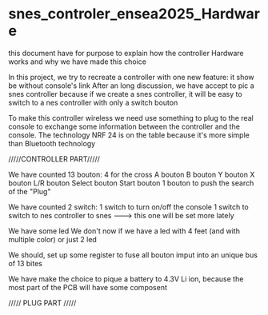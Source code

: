 # snes_controler_ensea2025_Hardware
this document have for purpose to explain how the controller Hardware works and why we have made this choice

In this project, we try to recreate a controller with one new feature: it show be without console's link
After an long discussion, we have accept to pic a snes controller because if we create a snes controller, it will be easy to switch to a nes controller with only a switch bouton

To make this controller wireless we need use something to plug to the real console to exchange some information between the controller and the console. The technology NRF 24 is on the table because it's more simple than Bluetooth technology

/////CONTROLLER PART/////

We have counted 13 bouton:
4 for the cross
A bouton
B bouton
Y bouton
X bouton
L/R bouton
Select bouton
Start bouton
1 bouton to push the search of the "Plug"

We have counted 2 switch:
1 switch to turn on/off the console
1 switch to switch to nes controller to snes ---> this one will be set more lately

We have some led
We don't now if we have a led with 4 feet (and with multiple color) or just 2 led

We should, set up some register to fuse all bouton imput into an unique bus of 13 bites

We have make the choice to pique a battery to 4.3V Li ion, because the most part of the PCB will have some composent

///// PLUG PART /////
